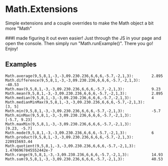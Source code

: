 # Math.Extensions
Simple extensions and a couple overrides to make the Math object a bit more "Math"

###I made figuring it out even easier!
Just through the JS in your page and open the console. Then simply run "Math.runExample()". There you go! Enjoy!

Examples
---
	Math.average(9,5,8,1,-3,-3,09.230.236,6,6,6,-5.7,-2,1,3):		 2.895
	Math.difference(9,5,8,1,-3,-3,09.230.236,6,6,6,-5.7,-2,1,3):	 	 -40.53
	Math.max(9,5,8,1,-3,-3,09.230.236,6,6,6,-5.7,-2,1,3):			 9.23
	Math.mean(9,5,8,1,-3,-3,09.230.236,6,6,6,-5.7,-2,1,3):			 2.895
	Math.median(9,5,8,1,-3,-3,09.230.236,6,6,6,-5.7,-2,1,3):		 4
	Math.medianMinMax(9,5,8,1,-3,-3,09.230.236,6,6,6,-5.7,-2,1,3):	 	 [3, 5]
	Math.min(9,5,8,1,-3,-3,09.230.236,6,6,6,-5.7,-2,1,3):			 -5.7
	Math.minMax(9,5,8,1,-3,-3,09.230.236,6,6,6,-5.7,-2,1,3):		 [-5.7, 9.23]
	Math.maxMin(9,5,8,1,-3,-3,09.230.236,6,6,6,-5.7,-2,1,3):		 [9.23, -5.7]
	Math.mode(9,5,8,1,-3,-3,09.230.236,6,6,6,-5.7,-2,1,3):			 6
	Math.product(9,5,8,1,-3,-3,09.230.236,6,6,6,-5.7,-2,1,3):		 220915693.44
	Math.quotient(9,5,8,1,-3,-3,09.230.236,6,6,6,-5.7,-2,1,3):		 1.4706967845552442e-7
	Math.range(9,5,8,1,-3,-3,09.230.236,6,6,6,-5.7,-2,1,3):			 14.93
	Math.sum(9,5,8,1,-3,-3,09.230.236,6,6,6,-5.7,-2,1,3):			 40.53
